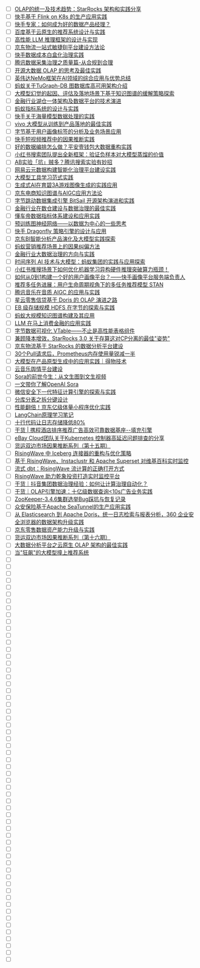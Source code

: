 - [ ] [OLAP的统一及技术趋势：StarRocks 架构和实践分享](https://mp.weixin.qq.com/s/3cmEYyBTAp4Og3tv7wLyFA)
- [ ] [快手基于 Flink on K8s 的生产应用实践](https://mp.weixin.qq.com/s/lqzL-oDl2bcZkw9iAfOaQg)
- [ ] [快手专家：如何成为好的数据产品经理？](https://mp.weixin.qq.com/s/NLA9_jaxaVWYc8WtDCpA4Q)
- [ ] [百度基于云原生的推荐系统设计与实践](https://mp.weixin.qq.com/s/h-oNQNW8_97UX9PKixR--Q)
- [ ] [高性能 LLM 推理框架的设计与实现](https://mp.weixin.qq.com/s/4o86rMuburB8jcbU0aYC7g)
- [ ] [京东物流一站式敏捷BI平台建设方法论](https://mp.weixin.qq.com/s/pQIuD-jOo0caZcLaRjXt-w)
- [ ] [快手数据成本白盒化治理实践](https://mp.weixin.qq.com/s/7KfkKGm01XOkJhp0ozNhbg)
- [ ] [腾讯数据采集治理之质量篇-从合规到合理](https://mp.weixin.qq.com/s/y6q8F0YQqfZPIfvl1DFKXg)
- [ ] [开源大数据 OLAP 的思考及最佳实践](https://mp.weixin.qq.com/s/sigh1EVppHFoXp3CBcuADQ)
- [ ] [英伟达NeMo框架在AI领域的综合应用与优势总结](https://mp.weixin.qq.com/s/jBBYM6iwmRkqGsjYmufRkg)
- [ ] [蚂蚁关于TuGraph-DB 图数据库高可用架构介绍](https://mp.weixin.qq.com/s/rJ_nhtbNPV96Qarf3po5aQ)
- [ ] [大模型幻觉的起因、评估及落地场景下基于知识图谱的缓解策略探索](https://mp.weixin.qq.com/s/qFAQQJ_FuhY2iaLzkoWynA)
- [ ] [金融行业湖仓一体架构及数据平台的技术演进](https://mp.weixin.qq.com/s/xPPB0BE6i_Jaim8BxlYEBA)
- [ ] [蚂蚁指标系统的设计与实践](https://mp.weixin.qq.com/s/zI60Z74J_GZt6RfdVDcdqQ)
- [ ] [快手关于海量模型数据处理的实践](https://mp.weixin.qq.com/s/44-YoZJPpnkZDy8rw-mU8Q)
- [ ] [vivo 大模型从训练到产品落地的最佳实践](https://mp.weixin.qq.com/s/uw5LLlfnnpBL8Sea-qN6sw)
- [ ] [字节基于用户画像标签的分析及业务场景应用](https://mp.weixin.qq.com/s/WAgpvw-50UVLKOY42xYiRg)
- [ ] [快手短视频推荐中的因果推断实践](https://mp.weixin.qq.com/s/ireZGufH5Q1HEQDVSWsocw)
- [ ] [好的数据编排怎么做？平安壹钱包大数据重构实践](https://mp.weixin.qq.com/s/kOnfE0IySTrUTdx-Bm00kg)
- [ ] [小红书搜索团队提出全新框架：验证负样本对大模型蒸馏的价值](https://mp.weixin.qq.com/s/sgpxzjvx2SkdhsY2XbBSYg)
- [ ] [AB实验「坑」贼多？腾讯搜索实验有妙招](https://mp.weixin.qq.com/s/kXXAUkDP9xjeUioEv9bM4Q)
- [ ] [网易云元数据构建智能化治理平台建设实践](https://mp.weixin.qq.com/s/9CBpW10nz8ygQwuT54CW3A)
- [ ] [大模型工具学习范式实践](https://mp.weixin.qq.com/s/Y2mppYfhsf2Ed1zmRMJEqg)
- [ ] [生成式AI在育碧3A游戏图像生成的实践应用](https://mp.weixin.qq.com/s/awZa6J6OYRl3kzkqqqjARA)
- [ ] [京东电商知识图谱与AIGC应用方法论](https://mp.weixin.qq.com/s/6K7X6F-YX9HI52ipIxsMRw)
- [ ] [字节跳动数据集成引擎 BitSail 开源架构演进和实践](https://mp.weixin.qq.com/s/hSb16Kkv55zfMs7ez-YFuQ)
- [ ] [金融行业在数仓建设与数据治理的最佳实践](https://mp.weixin.qq.com/s/ef8krB_Pa8yHGwcCmXzEsg)
- [ ] [懂车帝数据指标体系建设和应用实践](https://mp.weixin.qq.com/s/xpZO6SdZ1lRP3CwjD1IVog)
- [ ] [预训练图神经网络——以数据为中心的一些思考](https://mp.weixin.qq.com/s/r086IKfdxTUJEcMQqnNNrg)
- [ ] [快手 Dragonfly 策略引擎的设计与应用](https://mp.weixin.qq.com/s/YpybENeAuQqNby2OAdo78Q)
- [ ] [京东BI智能分析产品演化及大模型实践探索](https://mp.weixin.qq.com/s/9FK0VWlDKRMniuOzYKnkzA)
- [ ] [蚂蚁营销推荐场景上的因果纠偏方法](https://mp.weixin.qq.com/s/od7qtt9IqahRgUdxcYjCRQ)
- [ ] [金融行业大数据治理的方向与实践](https://mp.weixin.qq.com/s/Njwn7DdFEr61g1QC4IV4uA)
- [ ] [时间序列 AI 技术与大模型：蚂蚁集团的实践与应用探索](https://mp.weixin.qq.com/s/6IHliBLoeM06YkSu_Oekyw)
- [ ] [小红书推搜场景下如何优化机器学习异构硬件推理突破算力瓶颈！](https://mp.weixin.qq.com/s/tqHBSRV0fYB9BRBXqLyNEg)
- [ ] [如何从0到1构建一个好的用户画像平台？——快手画像平台服务端负责人](https://mp.weixin.qq.com/s/o1wFefxsXXlhmXBvLGOE0Q)
- [ ] [推荐多任务进展：用户生命周期视角下的多任务推荐模型 STAN](https://mp.weixin.qq.com/s/PFn9o8poAR--MCA9FLA18Q)
- [ ] [腾讯音乐在音质 AIGC 的应用与实践](https://mp.weixin.qq.com/s/wywLtywW9BdfL9bp4k7Bkw)
- [ ] [星云零售信贷基于 Doris 的 OLAP 演进之路](https://mp.weixin.qq.com/s/N9_adLGCC4Ji5hp5xL1PvA)
- [ ] [EB 级存储规模 HDFS 在字节的探索与实践](https://mp.weixin.qq.com/s/brmY2tX3X4OQHeH3DEKEqw)
- [ ] [蚂蚁大规模知识图谱构建及其应用](https://mp.weixin.qq.com/s/w0AYxLplYd2AK-fChaZozw)
- [ ] [LLM 在马上消费金融的应用实践](https://mp.weixin.qq.com/s/BOmmXBofIRqwf4zzfyrIIg)
- [ ] [字节数据可视化 VTable——不止是高性能表格组件](https://mp.weixin.qq.com/s/1In5WumlyZOpkrrdL5MFbg)
- [ ] [兼顾降本增效，StarRocks 3.0 关于存算这对CP分离的最佳"姿势"](https://mp.weixin.qq.com/s/wtHXS18GNsbSgroS9qUaOg)
- [ ] [京东物流基于 StarRocks 的数据分析平台建设](https://mp.weixin.qq.com/s/N82Smb2E0nY3KN7_tfYe0A)
- [ ] [30个Pull请求后，Prometheus内存使用量锐减一半](https://mp.weixin.qq.com/s/NTKtR5V98mDJxcSwfxL1TQ)
- [ ] [大模型在产品原型生成中的应用实践｜得物技术](https://mp.weixin.qq.com/s/IxsLmaxHmR63tR2sehxwbg)
- [ ] [云音乐舆情平台建设](https://mp.weixin.qq.com/s/9BWcCbl06KUfMoLRhCNeYA)
- [ ] [Sora的前世今生：从文生图到文生视频](https://mp.weixin.qq.com/s/dIAUwc33IZMid9gVB5uTJg)
- [ ] [一文带你了解OpenAI Sora](https://mp.weixin.qq.com/s/Efk-gP8iuau3crWB2wWizg)
- [ ] [微信安全下一代特征计算引擎的探索与实践](https://mp.weixin.qq.com/s/AQ3M7pFr8EaU9PhkfXEJqg)
- [ ] [分库分表之拆分键设计](https://mp.weixin.qq.com/s/ZN1jgq9yzoD7YvzeZeHKdw)
- [ ] [性能翻倍！京东亿级体量小程序优化实践](https://mp.weixin.qq.com/s/dQBZ_MG2vDZcR0hZjtetmg)
- [ ] [LangChain原理学习笔记](https://mp.weixin.qq.com/s/0xzCAqiXOsscBItpN9R0lA)
- [ ] [十行代码让日志存储降低80%](https://mp.weixin.qq.com/s/DgIAla_AU-gzd5pGRWJyxg)
- [ ] [干货 | 携程酒店排序推荐广告高效可靠数据基座--填充引擎](https://mp.weixin.qq.com/s/E3TvF4VtwDjiF7B0MAAD8g)
- [ ] [eBay Cloud团队关于Kubernetes 控制器高延迟问题排查的分享](https://mp.weixin.qq.com/s/AfMdjy8hjJ0aYzvEGYFhWg)
- [ ] [货运双边市场因果推断系列（第十五期）](https://mp.weixin.qq.com/s/Q5jE1gSgcfpNLuMynuj7Ow)
- [ ] [RisingWave 中 Iceberg 连接器的重构与优化策略](https://mp.weixin.qq.com/s/K-TB9QV5HZqNJFq8OKQ1-A)
- [ ] [基于 RisingWave、Instaclustr 和 Apache Superset 对维基百科实时监控](https://mp.weixin.qq.com/s/5Pj0kSVKQnxjlSuA-1WoSw)
- [ ] [流式 dbt：RisingWave 流计算的正确打开方式](https://mp.weixin.qq.com/s/zMqkcfG38jUfUcQtcB-NIg)
- [ ] [RisingWave 助力乾象投资打造实时监控平台](https://mp.weixin.qq.com/s/3ZYBYaMxqUPHZ7BrPPBjIg)
- [ ] [干货｜抖音集团数据治理经验：如何让计算治理自动化？](https://mp.weixin.qq.com/s/6zNmiwubCIa1gOjoQcig3A)
- [ ] [干货｜OLAP引擎加速：十亿级数据查询<10s广告业务实践](https://mp.weixin.qq.com/s/fpiwM2TYDoyx9pgxkqfVKg)
- [ ] [ZooKeeper-3.4.6集群选举Bug踩坑与恢复记录](https://mp.weixin.qq.com/s/icbGwjNG3r6imjph5URXMQ)
- [ ] [众安保险基于Apache SeaTunnel的生产应用实践](https://mp.weixin.qq.com/s/nX05uUKtYZxqK1yECefilw)
- [ ] [从 Elasticsearch 到 Apache Doris，统一日志检索与报表分析，360 企业安全浏览器的数据架构升级实践](https://mp.weixin.qq.com/s/WJIa44Qtp9wzv5QwNUoNOg)
- [ ] [京东零售数据资产能力升级与实践](https://mp.weixin.qq.com/s/iMsIoqAfJmEoY_qR9CrXBA)
- [ ] [货运双边市场因果推断系列（第十六期）](https://mp.weixin.qq.com/s/UYIqInaFP9HcSDO6kJ8rWw)
- [ ] [大数据分析平台之云原生 OLAP 架构的最佳实践](https://mp.weixin.qq.com/s/hsxxH8h1StGQOjQPCi5uEA)
- [ ] [当"狂飙"的大模型撞上推荐系统](https://mp.weixin.qq.com/s/I6x3B7lBdvKOAsWpvc-fIw)
- [ ] []()
- [ ] []()
- [ ] []()
- [ ] []()
- [ ] []()
- [ ] []()
- [ ] []()
- [ ] []()
- [ ] []()
- [ ] []()
- [ ] []()
- [ ] []()
- [ ] []()
- [ ] []()
- [ ] []()
- [ ] []()
- [ ] []()
- [ ] []()
- [ ] []()
- [ ] []()
- [ ] []()
- [ ] []()
- [ ] []()
- [ ] []()
- [ ] []()
- [ ] []()
- [ ] []()
- [ ] []()
- [ ] []()
- [ ] []()
- [ ] []()
- [ ] []()
- [ ] []()
- [ ] []()
- [ ] []()
- [ ] []()
- [ ] []()
- [ ] []()
- [ ] []()
- [ ] []()
- [ ] []()
- [ ] []()
- [ ] []()
- [ ] []()
- [ ] []()
- [ ] []()
- [ ] []()
- [ ] []()
- [ ] []()
- [ ] []()
- [ ] []()
- [ ] []()
- [ ] []()
- [ ] []()
- [ ] []()
- [ ] []()
- [ ] []()
- [ ] []()
- [ ] []()

